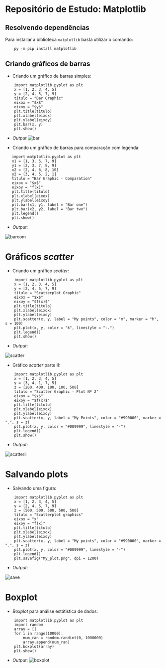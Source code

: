 # Repositório de Estudo: Matplotlib
## Resolvendo dependências
Para installar a biblioteca `matplotlib` basta utilizar o comando:
```
    py -m pip install matplotlib
```
## Criando gráficos de barras
* Criando um gráfico de barras simples:

```
    import matplotlib.pyplot as plt
    x = [1, 2, 3, 4, 5]
    y = [2, 4, 5, 7, 9]
    titulo = "Bar Graphic"
    eixox = "$x$"
    eixoy = "$y$"
    plt.title(titulo)
    plt.xlabel(eixox)
    plt.ylabel(eixoy)
    plt.bar(x, y)
    plt.show()
 ```
 * *Output*
 ![bar][def]

 [def]: https://github.com/FelipeWcosta/Matplotlib/blob/main/Figs/bar.png

 * Criando um gráfico de barras para comparação com legenda:
 ```
    import matplotlib.pyplot as plt
    x1 = [1, 3, 5, 7, 9]
    y1 = [2, 3, 7, 8, 9]
    x2 = [2, 4, 6, 8, 10]
    y2 = [3, 4, 5, 2, 1]
    titulo = "Bar Graphic - Comparation"
    eixox = "$x$"
    eixoy = "f(x)"
    plt.title(titulo)
    plt.xlabel(eixox)
    plt.ylabel(eixoy)
    plt.bar(x1, y1, label = "Bar one")
    plt.bar(x2, y2, label = "Bar two")
    plt.legend()
    plt.show()
 ```
* *Output*:

 ![barcom][def2]

 [def2]: https://github.com/FelipeWcosta/Matplotlib/blob/main/Figs/barcomp.png

# Gráficos *scatter*
* Criando um  gráfico *scatter*:
```
    import matplotlib.pyplot as plt
    x = [1, 2, 3, 4, 5]
    y = [2, 4, 5, 7, 9]
    titulo = "Scatterplot Graphic"
    eixox = "$x$"
    eixoy = "$f(x)$"
    plt.title(titulo)
    plt.xlabel(eixox)
    plt.ylabel(eixoy)
    plt.scatter(x, y, label = "My points", color = "m", marker = "h", s = 100)
    plt.plot(x, y, color = "k", linestyle = "-.")
    plt.legend()
    plt.show()
```

* *Output*:

![scatter][def3]

[def3]: https://github.com/FelipeWcosta/Matplotlib/blob/main/Figs/scartteplot.png

* Gráfico *scatter* parte II:

```
    import matplotlib.pyplot as plt
    x = [1, 2, 3, 4, 5]
    y = [3, 4, 1, 7, 5]
    z = [200, 400, 100, 100, 500]
    titulo = "Scatter Graphic - Plot Nº 2"
    eixox = "$x$"
    eixoy = "$f(x)$"
    plt.title(titulo)
    plt.xlabel(eixox)
    plt.ylabel(eixoy)
    plt.scatter(x, y, label = "My Points", color = "#990000", marker = ".", s = z)
    plt.plot(x, y, color = "#009999", linestyle = "-")
    plt.legend()
    plt.show()
```

* *Output*:

![scatterii][def4]

[def4]: https://github.com/FelipeWcosta/Matplotlib/blob/main/Figs/scatterplot2.png

# Salvando plots
* Salvando uma figura:
```
    import matplotlib.pyplot as plt
    x = [1, 2, 3, 4, 5]
    y = [2, 4, 5, 7, 9]
    z = [500, 500, 500, 500, 500]
    titulo = "Scatterplot graphics"
    eixox = "x"
    eixoy = "f(x)"
    plt.title(titulo)
    plt.xlabel(eixox)
    plt.ylabel(eixoy)
    plt.scatter(x, y, label = "My points", color = "#990000", marker = ".", s = z)
    plt.plot(x, y, color = "#009999", linestyle = "-")
    plt.legend()
    plt.savefig("My_plot.png", dpi = 1200)
```

* *Output*:

![save][def5]

[def5]: https://github.com/FelipeWcosta/Matplotlib/blob/main/Figs/My_plot.png

# Boxplot
* *Boxplot* para análise estátistica de dados:
```
    import matplotlib.pyplot as plt
    import random
    array = []
    for i in range(10000):
        num_ran = random.randint(0, 1000000)
        array.append(num_ran)
    plt.boxplot(array)
    plt.show()
```

* *Output*:
![boxplot][def6]

[def6]: https://github.com/FelipeWcosta/Matplotlib/blob/main/Figs/boxplot.png
